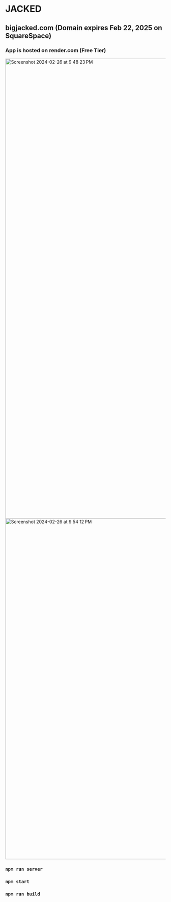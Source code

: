 # JACKED
## bigjacked.com (Domain expires Feb 22, 2025 on SquareSpace)
### App is hosted on render.com (Free Tier)

<img width="1440" alt="Screenshot 2024-02-26 at 9 48 23 PM" src="https://github.com/nilaip96/jacked/assets/74117524/c9778d92-df95-43d1-a670-0ffcedeb9193">
<img width="1068" alt="Screenshot 2024-02-26 at 9 54 12 PM" src="https://github.com/nilaip96/jacked/assets/74117524/ba2000ee-c99d-4d06-a737-a3fc3c386428">

### `npm run server`

### `npm start`

### `npm run build`
